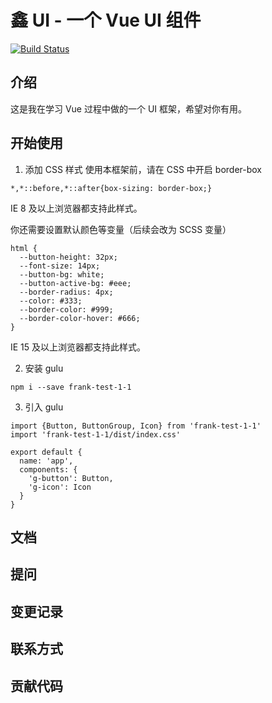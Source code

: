 # 鑫 UI - 一个 Vue UI 组件

[![Build Status](https://app.travis-ci.com/botshen/xinUI.svg?branch=master)](https://app.travis-ci.com/botshen/xinUI)

## 介绍

这是我在学习 Vue 过程中做的一个 UI 框架，希望对你有用。

## 开始使用

1. 添加 CSS 样式
   使用本框架前，请在 CSS 中开启 border-box

  ```
  *,*::before,*::after{box-sizing: border-box;}
  ```
IE 8 及以上浏览器都支持此样式。

你还需要设置默认颜色等变量（后续会改为 SCSS 变量）
  ```
  html {
    --button-height: 32px;
    --font-size: 14px;
    --button-bg: white;
    --button-active-bg: #eee;
    --border-radius: 4px;
    --color: #333;
    --border-color: #999;
    --border-color-hover: #666;
  }
  ```
IE 15 及以上浏览器都支持此样式。

2. 安装 gulu
  ```
  npm i --save frank-test-1-1
  ```
3. 引入 gulu
  ```
  import {Button, ButtonGroup, Icon} from 'frank-test-1-1'
  import 'frank-test-1-1/dist/index.css'

  export default {
    name: 'app',
    components: {
      'g-button': Button,
      'g-icon': Icon
    }
  }
  ```


## 文档

## 提问

## 变更记录

## 联系方式

## 贡献代码